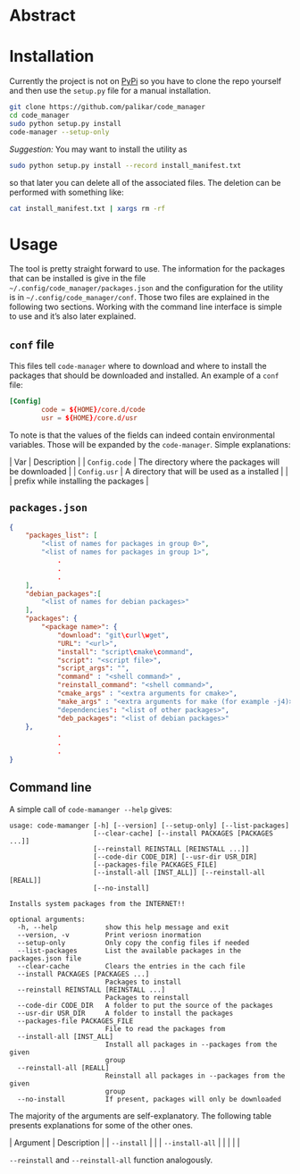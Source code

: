 # Abstract


# Installation

Currently the project is not on [PyPi](https://pypi.org/) so you have to clone the repo yourself and then use the `setup.py` file for a manual installation.

```sh
git clone https://github.com/palikar/code_manager
cd code_manager
sudo python setup.py install
code-manager --setup-only
```

*Suggestion:* You may want to install the utility as

```sh
sudo python setup.py install --record install_manifest.txt
```

so that later you can delete all of the associated files. The deletion can be performed with something like:

```sh
cat install_manifest.txt | xargs rm -rf
```


# Usage

The tool is pretty straight forward to use. The information for the packages that can be installed is give in the file `~/.config/code_manager/packages.json` and the configuration for the utility is in `~/.config/code_manager/conf`. Those two files are explained in the following two sections. Working with the command line interface is simple to use and it&rsquo;s also later explained.


## `conf` file

This files tell `code-manager` where to download and where to install the packages that should be downloaded and installed. An example of a `conf` file:

```conf
[Config]
        code = ${HOME}/core.d/code
        usr = ${HOME}/core.d/usr
```

To note is that the values of the fields can indeed contain environmental variables. Those will be expanded by the `code-manager`. Simple explanations:

| Var           | Description                                         |
| `Config.code` | The directory where the packages will be downloaded |
| `Config.usr`  | A directory that will be used as a installed        |
|               | prefix while installing the packages                |


## `packages.json`

```json
{
    "packages_list": [
        "<list of names for packages in group 0>",
        "<list of names for packages in group 1>",
            .
            .
            .
    ],
    "debian_packages":[
        "<list of names for debian packages>"
    ],
    "packages": {
        "<package name>": {
            "download": "git\curl\wget",
            "URL": "<url>",
            "install": "script\cmake\command",
            "script": "<script file>",
            "script_args": "",
            "command" : "<shell command>" ,
            "reinstall_command": "<shell command>",
            "cmake_args" : "<extra arguments for cmake>",
            "make_args" : "<extra arguments for make (for example -j4)>"
            "dependencies": "<list of other packages>",
            "deb_packages": "<list of debian packages>"
    },
            .
            .
            .
}

```


## Command line

A simple call of `code-mamanger --help` gives:

    usage: code-mamanger [-h] [--version] [--setup-only] [--list-packages]
                         [--clear-cache] [--install PACKAGES [PACKAGES ...]]
                         [--reinstall REINSTALL [REINSTALL ...]]
                         [--code-dir CODE_DIR] [--usr-dir USR_DIR]
                         [--packages-file PACKAGES_FILE]
                         [--install-all [INST_ALL]] [--reinstall-all [REALL]]
                         [--no-install]
    
    Installs system packages from the INTERNET!!
    
    optional arguments:
      -h, --help            show this help message and exit
      --version, -v         Print veriosn inormation
      --setup-only          Only copy the config files if needed
      --list-packages       List the available packages in the packages.json file
      --clear-cache         Clears the entries in the cach file
      --install PACKAGES [PACKAGES ...]
                            Packages to install
      --reinstall REINSTALL [REINSTALL ...]
                            Packages to reinstall
      --code-dir CODE_DIR   A folder to put the source of the packages
      --usr-dir USR_DIR     A folder to install the packages
      --packages-file PACKAGES_FILE
                            File to read the packages from
      --install-all [INST_ALL]
                            Install all packages in --packages from the given
                            group
      --reinstall-all [REALL]
                            Reinstall all packages in --packages from the given
                            group
      --no-install          If present, packages will only be downloaded

The majority of the arguments are self-explanatory. The following table presents explanations for some of the other ones.

| Argument        | Description |
| `--install`     |             |
| `--install-all` |             |
|                 |             |

`--reinstall` and `--reinstall-all` function analogously.
